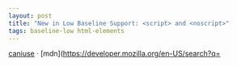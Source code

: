 ```yaml
---
layout: post
title: "New in Low Baseline Support: <script> and <noscript>"
tags: baseline-low html-elements
---
```


[caniuse](https://caniuse.com/?search=script) · [mdn](https://developer.mozilla.org/en-US/search?q=<script> and <noscript>) · [spec](https://html.spec.whatwg.org/multipage/scripting.html#script)

The `<script>` element contains or loads data or executable code. This is typically used to load JavaScript code. The `<noscript>` element represents alternative content to show when scripting is not allowed.

### Source features

- ``api.HTMLScriptElement`` [[mdn]](https://developer.mozilla.org/en-US/search?q=api.HTMLScriptElement)
- ``api.HTMLScriptElement.src`` [[mdn]](https://developer.mozilla.org/en-US/search?q=api.HTMLScriptElement.src)
- ``api.HTMLScriptElement.text`` [[mdn]](https://developer.mozilla.org/en-US/search?q=api.HTMLScriptElement.text)
- ``api.HTMLScriptElement.type`` [[mdn]](https://developer.mozilla.org/en-US/search?q=api.HTMLScriptElement.type)
- ``html.elements.noscript`` [[mdn]](https://developer.mozilla.org/en-US/search?q=html.elements.noscript)
- ``html.elements.script`` [[mdn]](https://developer.mozilla.org/en-US/search?q=html.elements.script)
- ``html.elements.script.src`` [[mdn]](https://developer.mozilla.org/en-US/search?q=html.elements.script.src)
- ``html.elements.script.type`` [[mdn]](https://developer.mozilla.org/en-US/search?q=html.elements.script.type)
- ``api.HTMLScriptElement.defer`` [[mdn]](https://developer.mozilla.org/en-US/search?q=api.HTMLScriptElement.defer)
- ``html.elements.script.defer`` [[mdn]](https://developer.mozilla.org/en-US/search?q=html.elements.script.defer)
- ``html.elements.script.async`` [[mdn]](https://developer.mozilla.org/en-US/search?q=html.elements.script.async)
- ``api.HTMLScriptElement.async`` [[mdn]](https://developer.mozilla.org/en-US/search?q=api.HTMLScriptElement.async)
- ``api.HTMLScriptElement.crossOrigin`` [[mdn]](https://developer.mozilla.org/en-US/search?q=api.HTMLScriptElement.crossOrigin)
- ``html.elements.script.crossorigin`` [[mdn]](https://developer.mozilla.org/en-US/search?q=html.elements.script.crossorigin)
- ``api.HTMLScriptElement.integrity`` [[mdn]](https://developer.mozilla.org/en-US/search?q=api.HTMLScriptElement.integrity)
- ``html.elements.script.integrity`` [[mdn]](https://developer.mozilla.org/en-US/search?q=html.elements.script.integrity)
- ``api.HTMLScriptElement.supports_static`` [[mdn]](https://developer.mozilla.org/en-US/search?q=api.HTMLScriptElement.supports_static)
